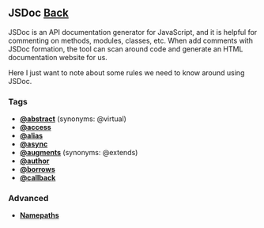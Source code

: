 ## JSDoc [Back](../JavaScript.md)

JSDoc is an API documentation generator for JavaScript, and it is helpful for commenting on methods, modules, classes, etc. When add comments with JSDoc formation, the tool can scan around code and generate an HTML documentation website for us.

Here I just want to note about some rules we need to know around using JSDoc.

### Tags

* [**@abstract**](./abstract/abstract.md) (synonyms: @virtual)
* [**@access**](./access/access.md)
* [**@alias**](./alias/alias.md)
* [**@async**](./async/async.md)
* [**@augments**](./augments/augments.md) (synonyms: @extends)
* [**@author**](./author/author.md)
* [**@borrows**](./borrows/borrows.md)
* [**@callback**](./callback/callback.md)

### Advanced

* [**Namepaths**](./namepaths/namepaths.md)
